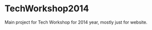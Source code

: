 TechWorkshop2014
================

Main project for Tech Workshop for 2014 year, mostly just for website.
